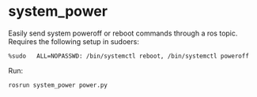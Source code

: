 # system_power
Easily send system poweroff or reboot commands through a ros topic. Requires the following setup in sudoers:

    %sudo   ALL=NOPASSWD: /bin/systemctl reboot, /bin/systemctl poweroff

Run:

    rosrun system_power power.py
